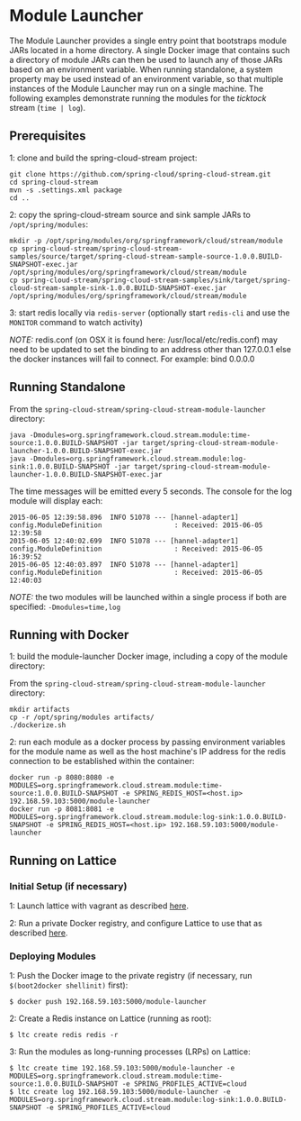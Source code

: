# Module Launcher

The Module Launcher provides a single entry point that bootstraps module JARs located in a home directory. A single Docker image that contains such a directory of module JARs can then be used to launch any of those JARs based on an environment variable. When running standalone, a system property may be used instead of an environment variable, so that multiple instances of the Module Launcher may run on a single machine. The following examples demonstrate running the modules for the *ticktock* stream (`time | log`).

## Prerequisites

1: clone and build the spring-cloud-stream project:

````
git clone https://github.com/spring-cloud/spring-cloud-stream.git
cd spring-cloud-stream
mvn -s .settings.xml package
cd ..
````

2: copy the spring-cloud-stream source and sink sample JARs to `/opt/spring/modules`:

````
mkdir -p /opt/spring/modules/org/springframework/cloud/stream/module
cp spring-cloud-stream/spring-cloud-stream-samples/source/target/spring-cloud-stream-sample-source-1.0.0.BUILD-SNAPSHOT-exec.jar /opt/spring/modules/org/springframework/cloud/stream/module
cp spring-cloud-stream/spring-cloud-stream-samples/sink/target/spring-cloud-stream-sample-sink-1.0.0.BUILD-SNAPSHOT-exec.jar /opt/spring/modules/org/springframework/cloud/stream/module
````

3: start redis locally via `redis-server` (optionally start `redis-cli` and use the `MONITOR` command to watch activity)

*NOTE:* redis.conf (on OSX it is found here: /usr/local/etc/redis.conf) may need to be updated to set the binding to an address other than 127.0.0.1 else the docker instances will fail to connect. For example: bind 0.0.0.0

## Running Standalone

From the `spring-cloud-stream/spring-cloud-stream-module-launcher` directory:

````
java -Dmodules=org.springframework.cloud.stream.module:time-source:1.0.0.BUILD-SNAPSHOT -jar target/spring-cloud-stream-module-launcher-1.0.0.BUILD-SNAPSHOT-exec.jar
java -Dmodules=org.springframework.cloud.stream.module:log-sink:1.0.0.BUILD-SNAPSHOT -jar target/spring-cloud-stream-module-launcher-1.0.0.BUILD-SNAPSHOT-exec.jar
````

The time messages will be emitted every 5 seconds. The console for the log module will display each:

````
2015-06-05 12:39:58.896  INFO 51078 --- [hannel-adapter1] config.ModuleDefinition                  : Received: 2015-06-05 12:39:58
2015-06-05 12:40:02.699  INFO 51078 --- [hannel-adapter1] config.ModuleDefinition                  : Received: 2015-06-05 16:39:52
2015-06-05 12:40:03.897  INFO 51078 --- [hannel-adapter1] config.ModuleDefinition                  : Received: 2015-06-05 12:40:03
````

*NOTE:* the two modules will be launched within a single process if both are specified: `-Dmodules=time,log`

## Running with Docker

1: build the module-launcher Docker image, including a copy of the module directory:

From the `spring-cloud-stream/spring-cloud-stream-module-launcher` directory:

````
mkdir artifacts
cp -r /opt/spring/modules artifacts/
./dockerize.sh
````

2: run each module as a docker process by passing environment variables for the module name as well as the host machine's IP address for the redis connection to be established within the container:

````
docker run -p 8080:8080 -e MODULES=org.springframework.cloud.stream.module:time-source:1.0.0.BUILD-SNAPSHOT -e SPRING_REDIS_HOST=<host.ip> 192.168.59.103:5000/module-launcher
docker run -p 8081:8081 -e MODULES=org.springframework.cloud.stream.module:log-sink:1.0.0.BUILD-SNAPSHOT -e SPRING_REDIS_HOST=<host.ip> 192.168.59.103:5000/module-launcher
````

## Running on Lattice

### Initial Setup (if necessary)

1: Launch lattice with vagrant as described [here](http://lattice.cf/docs/getting-started/).

2: Run a private Docker registry, and configure Lattice to use that as described [here](http://lattice.cf/docs/private-docker-registry/).

### Deploying Modules

1: Push the Docker image to the private registry (if necessary, run `$(boot2docker shellinit)` first):

````
$ docker push 192.168.59.103:5000/module-launcher
````

2: Create a Redis instance on Lattice (running as root):

````
$ ltc create redis redis -r
````

3: Run the modules as long-running processes (LRPs) on Lattice:

````
$ ltc create time 192.168.59.103:5000/module-launcher -e MODULES=org.springframework.cloud.stream.module:time-source:1.0.0.BUILD-SNAPSHOT -e SPRING_PROFILES_ACTIVE=cloud
$ ltc create log 192.168.59.103:5000/module-launcher -e MODULES=org.springframework.cloud.stream.module:log-sink:1.0.0.BUILD-SNAPSHOT -e SPRING_PROFILES_ACTIVE=cloud
````

